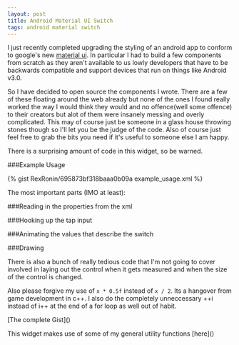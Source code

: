 ```yaml
---
layout: post
title: Android Material UI Switch
tags: android material switch
---
```


I just recently completed upgrading the styling of an android app to conform to google's new [material ui](http://www.google.com/design/spec/material-design/introduction.html). In particular I had to build a few components from scratch as they aren't available to us lowly developers that have to be backwards compatible and support devices that run on things like Android v3.0.

So I have decided to open source the components I wrote. There are a few of these floating around the web already but none of the ones I found really worked the way I would think they would and no offence(well some offence) to their creators but alot of them were insanely messing and overly complicated. This may of course just be someone in a glass house throwing stones though so I'll let you be the judge of the code. Also of course just feel free to grab the bits you need if it's useful to someone else I am happy.

There is a surprising amount of code in this widget, so be warned.

###Example Usage

{% gist RexRonin/695873bf318baaa0b09a example_usage.xml %}

The most important parts (IMO at least):

###Reading in the properties from the xml


###Hooking up the tap input


###Animating the values that describe the switch


###Drawing


There is also a bunch of really tedious code that I'm not going to cover involved in laying out the control when it gets measured and when the size of the control is changed.

Also please forgive my use of `x * 0.5f` instead of `x / 2`. Its a hangover from game development in c++. I also do the completely unneccessary ++i instead of i++ at the end of a for loop as well out of habit.

[The complete Gist](<script src="https://gist.github.com/RexRonin/695873bf318baaa0b09a.js"></script>)

This widget makes use of some of my general utility functions [here](<script src="https://gist.github.com/RexRonin/12fa0ba593832c8ed7e2.js"></script>)